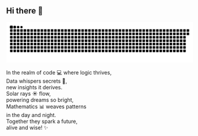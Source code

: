 ## Hi there 👋

<!-- Snake -->
<div align="center">

  ![snake gif](https://github.com/dr-montasir/dr-montasir/blob/output/github-contribution-grid-snake.svg)
</div>

In the realm of code 💻 where logic thrives,  
Data whispers secrets 🤫,  
new insights it derives.  
Solar rays ☀️ flow,  
powering dreams so bright,  
Mathematics 📊 weaves patterns  
in the day and night.  
Together they spark a future,  
alive and wise! ✨

<!--
**dr-montasir/dr-montasir** is a ✨ _special_ ✨ repository because its `README.md` (this file) appears on your GitHub profile.

Here are some ideas to get you started:

- 🔭 I’m currently working on ...
- 🌱 I’m currently learning ...
- 👯 I’m looking to collaborate on ...
- 🤔 I’m looking for help with ...
- 💬 Ask me about ...
- 📫 How to reach me: ...
- 😄 Pronouns: ...
- ⚡ Fun fact: ...
-->
